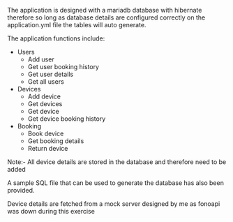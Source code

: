 The application is designed with a mariadb database with hibernate therefore so long as database details are configured
correctly on the application.yml file the tables will auto generate.

The application functions include:

- Users
    - Add user
    - Get user booking history
    - Get user details
    - Get all users
- Devices
    - Add device
    - Get devices
    - Get device
    - Get device booking history
- Booking
    - Book device
    - Get booking details
    - Return device

Note:- All device details are stored in the database and therefore need to be added

A sample SQL file that can be used to generate the database has also been provided.

Device details are fetched from a mock server designed by me as fonoapi was down during this exercise